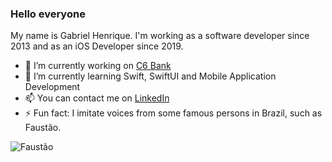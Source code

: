 ### Hello everyone

My name is Gabriel Henrique. I'm working as a software developer since 2013 and as an iOS Developer since 2019.

- 🔭 I’m currently working on [C6 Bank](https://www.c6bank.com.br/)
- 🌱 I’m currently learning Swift, SwiftUI and Mobile Application Development
- 📫 You can contact me on [LinkedIn](https://www.linkedin.com/in/gabrielhsp/)
- ⚡ Fun fact: I imitate voices from some famous persons in Brazil, such as Faustão.

<img src="https://media.tenor.com/images/de00054c531a50c96c2782fda561e115/tenor.gif" alt="Faustão">
